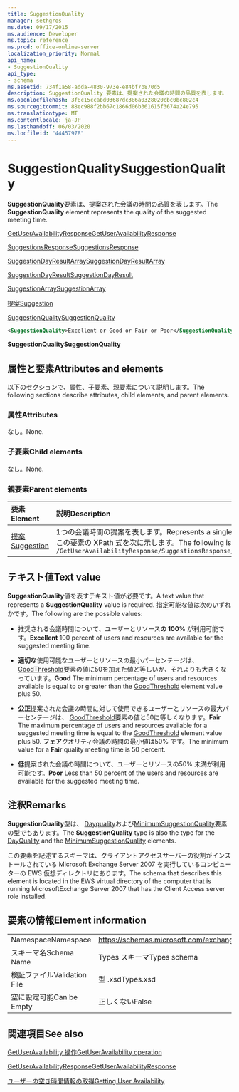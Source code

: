 ```yaml
---
title: SuggestionQuality
manager: sethgros
ms.date: 09/17/2015
ms.audience: Developer
ms.topic: reference
ms.prod: office-online-server
localization_priority: Normal
api_name:
- SuggestionQuality
api_type:
- schema
ms.assetid: 734f1a58-adda-4830-973e-e84bf7b870d5
description: SuggestionQuality 要素は、提案された会議の時間の品質を表します。
ms.openlocfilehash: 3f8c15ccabd03687dc386a0328020cbc0bc802c4
ms.sourcegitcommit: 88ec988f2bb67c1866d06b361615f3674a24e795
ms.translationtype: MT
ms.contentlocale: ja-JP
ms.lasthandoff: 06/03/2020
ms.locfileid: "44457978"
---
```

# <a name="suggestionquality"></a><span data-ttu-id="97579-103">SuggestionQuality</span><span class="sxs-lookup"><span data-stu-id="97579-103">SuggestionQuality</span></span>

<span data-ttu-id="97579-104">**SuggestionQuality**要素は、提案された会議の時間の品質を表します。</span><span class="sxs-lookup"><span data-stu-id="97579-104">The **SuggestionQuality** element represents the quality of the suggested meeting time.</span></span> 
  
[<span data-ttu-id="97579-105">GetUserAvailabilityResponse</span><span class="sxs-lookup"><span data-stu-id="97579-105">GetUserAvailabilityResponse</span></span>](getuseravailabilityresponse.md)
  
[<span data-ttu-id="97579-106">SuggestionsResponse</span><span class="sxs-lookup"><span data-stu-id="97579-106">SuggestionsResponse</span></span>](suggestionsresponse.md)
  
[<span data-ttu-id="97579-107">SuggestionDayResultArray</span><span class="sxs-lookup"><span data-stu-id="97579-107">SuggestionDayResultArray</span></span>](suggestiondayresultarray.md)
  
[<span data-ttu-id="97579-108">SuggestionDayResult</span><span class="sxs-lookup"><span data-stu-id="97579-108">SuggestionDayResult</span></span>](suggestiondayresult.md)
  
[<span data-ttu-id="97579-109">SuggestionArray</span><span class="sxs-lookup"><span data-stu-id="97579-109">SuggestionArray</span></span>](suggestionarray.md)
  
[<span data-ttu-id="97579-110">提案</span><span class="sxs-lookup"><span data-stu-id="97579-110">Suggestion</span></span>](suggestion.md)
  
[<span data-ttu-id="97579-111">SuggestionQuality</span><span class="sxs-lookup"><span data-stu-id="97579-111">SuggestionQuality</span></span>](suggestionquality.md)
  
```xml
<SuggestionQuality>Excellent or Good or Fair or Poor</SuggestionQuality>
```

 <span data-ttu-id="97579-112">**SuggestionQuality**</span><span class="sxs-lookup"><span data-stu-id="97579-112">**SuggestionQuality**</span></span>
## <a name="attributes-and-elements"></a><span data-ttu-id="97579-113">属性と要素</span><span class="sxs-lookup"><span data-stu-id="97579-113">Attributes and elements</span></span>

<span data-ttu-id="97579-114">以下のセクションで、属性、子要素、親要素について説明します。</span><span class="sxs-lookup"><span data-stu-id="97579-114">The following sections describe attributes, child elements, and parent elements.</span></span>
  
### <a name="attributes"></a><span data-ttu-id="97579-115">属性</span><span class="sxs-lookup"><span data-stu-id="97579-115">Attributes</span></span>

<span data-ttu-id="97579-116">なし。</span><span class="sxs-lookup"><span data-stu-id="97579-116">None.</span></span>
  
### <a name="child-elements"></a><span data-ttu-id="97579-117">子要素</span><span class="sxs-lookup"><span data-stu-id="97579-117">Child elements</span></span>

<span data-ttu-id="97579-118">なし。</span><span class="sxs-lookup"><span data-stu-id="97579-118">None.</span></span>
  
### <a name="parent-elements"></a><span data-ttu-id="97579-119">親要素</span><span class="sxs-lookup"><span data-stu-id="97579-119">Parent elements</span></span>

|<span data-ttu-id="97579-120">**要素**</span><span class="sxs-lookup"><span data-stu-id="97579-120">**Element**</span></span>|<span data-ttu-id="97579-121">**説明**</span><span class="sxs-lookup"><span data-stu-id="97579-121">**Description**</span></span>|
|:-----|:-----|
|[<span data-ttu-id="97579-122">提案</span><span class="sxs-lookup"><span data-stu-id="97579-122">Suggestion</span></span>](suggestion.md) <br/> |<span data-ttu-id="97579-123">1つの会議時間の提案を表します。</span><span class="sxs-lookup"><span data-stu-id="97579-123">Represents a single meeting time suggestion.</span></span>  <br/> <span data-ttu-id="97579-124">この要素の XPath 式を次に示します。</span><span class="sxs-lookup"><span data-stu-id="97579-124">The following is the XPath expression to this element:</span></span>  <br/>  `/GetUserAvailabilityResponse/SuggestionsResponse/SuggestionDayResultArray/SuggestionDayResult[i]/SuggestionArray/Suggestion[i]` <br/> |
   
## <a name="text-value"></a><span data-ttu-id="97579-125">テキスト値</span><span class="sxs-lookup"><span data-stu-id="97579-125">Text value</span></span>

<span data-ttu-id="97579-126">**SuggestionQuality**値を表すテキスト値が必要です。</span><span class="sxs-lookup"><span data-stu-id="97579-126">A text value that represents a **SuggestionQuality** value is required.</span></span> <span data-ttu-id="97579-127">指定可能な値は次のいずれかです。</span><span class="sxs-lookup"><span data-stu-id="97579-127">The following are the possible values:</span></span> 
  
- <span data-ttu-id="97579-128">推奨される会議時間について、ユーザーとリソース**の 100%** が利用可能です。</span><span class="sxs-lookup"><span data-stu-id="97579-128">**Excellent** 100 percent of users and resources are available for the suggested meeting time.</span></span> 
    
- <span data-ttu-id="97579-129">**適切な**使用可能なユーザーとリソースの最小パーセンテージは、 [GoodThreshold](goodthreshold.md)要素の値に50を加えた値と等しいか、それよりも大きくなっています。</span><span class="sxs-lookup"><span data-stu-id="97579-129">**Good** The minimum percentage of users and resources available is equal to or greater than the [GoodThreshold](goodthreshold.md) element value plus 50.</span></span> 
    
- <span data-ttu-id="97579-130">**公正**提案された会議の時間に対して使用できるユーザーとリソースの最大パーセンテージは、 [GoodThreshold](goodthreshold.md)要素の値と50に等しくなります。</span><span class="sxs-lookup"><span data-stu-id="97579-130">**Fair** The maximum percentage of users and resources available for a suggested meeting time is equal to the [GoodThreshold](goodthreshold.md) element value plus 50.</span></span> <span data-ttu-id="97579-131">**フェア**クオリティ会議の時間の最小値は50% です。</span><span class="sxs-lookup"><span data-stu-id="97579-131">The minimum value for a **Fair** quality meeting time is 50 percent.</span></span> 
    
- <span data-ttu-id="97579-132">**低**提案された会議の時間について、ユーザーとリソースの50% 未満が利用可能です。</span><span class="sxs-lookup"><span data-stu-id="97579-132">**Poor** Less than 50 percent of the users and resources are available for the suggested meeting time.</span></span> 
    
## <a name="remarks"></a><span data-ttu-id="97579-133">注釈</span><span class="sxs-lookup"><span data-stu-id="97579-133">Remarks</span></span>

<span data-ttu-id="97579-134">**SuggestionQuality**型は、 [Dayquality](dayquality.md)および[MinimumSuggestionQuality](minimumsuggestionquality.md)要素の型でもあります。</span><span class="sxs-lookup"><span data-stu-id="97579-134">The **SuggestionQuality** type is also the type for the [DayQuality](dayquality.md) and the [MinimumSuggestionQuality](minimumsuggestionquality.md) elements.</span></span> 
  
<span data-ttu-id="97579-135">この要素を記述するスキーマは、クライアントアクセスサーバーの役割がインストールされている Microsoft Exchange Server 2007 を実行しているコンピューターの EWS 仮想ディレクトリにあります。</span><span class="sxs-lookup"><span data-stu-id="97579-135">The schema that describes this element is located in the EWS virtual directory of the computer that is running MicrosoftExchange Server 2007 that has the Client Access server role installed.</span></span>
  
## <a name="element-information"></a><span data-ttu-id="97579-136">要素の情報</span><span class="sxs-lookup"><span data-stu-id="97579-136">Element information</span></span>

|||
|:-----|:-----|
|<span data-ttu-id="97579-137">Namespace</span><span class="sxs-lookup"><span data-stu-id="97579-137">Namespace</span></span>  <br/> |https://schemas.microsoft.com/exchange/services/2006/types  <br/> |
|<span data-ttu-id="97579-138">スキーマ名</span><span class="sxs-lookup"><span data-stu-id="97579-138">Schema Name</span></span>  <br/> |<span data-ttu-id="97579-139">Types スキーマ</span><span class="sxs-lookup"><span data-stu-id="97579-139">Types schema</span></span>  <br/> |
|<span data-ttu-id="97579-140">検証ファイル</span><span class="sxs-lookup"><span data-stu-id="97579-140">Validation File</span></span>  <br/> |<span data-ttu-id="97579-141">型 .xsd</span><span class="sxs-lookup"><span data-stu-id="97579-141">Types.xsd</span></span>  <br/> |
|<span data-ttu-id="97579-142">空に設定可能</span><span class="sxs-lookup"><span data-stu-id="97579-142">Can be Empty</span></span>  <br/> |<span data-ttu-id="97579-143">正しくない</span><span class="sxs-lookup"><span data-stu-id="97579-143">False</span></span>  <br/> |
   
## <a name="see-also"></a><span data-ttu-id="97579-144">関連項目</span><span class="sxs-lookup"><span data-stu-id="97579-144">See also</span></span>



[<span data-ttu-id="97579-145">GetUserAvailability 操作</span><span class="sxs-lookup"><span data-stu-id="97579-145">GetUserAvailability operation</span></span>](getuseravailability-operation.md)
  
[<span data-ttu-id="97579-146">GetUserAvailabilityResponse</span><span class="sxs-lookup"><span data-stu-id="97579-146">GetUserAvailabilityResponse</span></span>](getuseravailabilityresponse.md)


[<span data-ttu-id="97579-147">ユーザーの空き時間情報の取得</span><span class="sxs-lookup"><span data-stu-id="97579-147">Getting User Availability</span></span>](https://msdn.microsoft.com/library/d4133fcb-9b0f-4e6b-aadf-a389da83516a%28Office.15%29.aspx)

